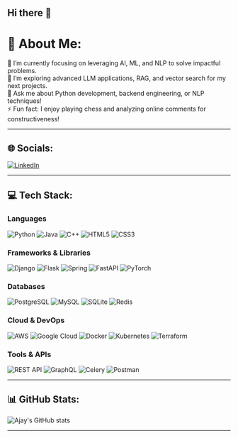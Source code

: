 ## Hi there 👋


# 💫 About Me:
🔭 I’m currently focusing on leveraging AI, ML, and NLP to solve impactful problems.<br>
🌱 I’m exploring advanced LLM applications, RAG, and vector search for my next projects.<br>
💬 Ask me about Python development, backend engineering, or NLP techniques!<br>
⚡ Fun fact: I enjoy playing chess and analyzing online comments for constructiveness!  

---

## 🌐 Socials:
[![LinkedIn](https://img.shields.io/badge/LinkedIn-0077B5?logo=linkedin&logoColor=white)](https://linkedin.com/in/ajay-kesarwani)

---

## 💻 Tech Stack:

### **Languages**  
![Python](https://img.shields.io/badge/Python-3776AB?style=for-the-badge&logo=python&logoColor=white)
![Java](https://img.shields.io/badge/Java-007396?style=for-the-badge&logo=java&logoColor=white)
![C++](https://img.shields.io/badge/C++-00599C?style=for-the-badge&logo=cplusplus&logoColor=white)
![HTML5](https://img.shields.io/badge/HTML5-E34F26?style=for-the-badge&logo=html5&logoColor=white)
![CSS3](https://img.shields.io/badge/CSS3-1572B6?style=for-the-badge&logo=css3&logoColor=white)

### **Frameworks & Libraries**  
![Django](https://img.shields.io/badge/Django-092E20?style=for-the-badge&logo=django&logoColor=white)
![Flask](https://img.shields.io/badge/Flask-000000?style=for-the-badge&logo=flask&logoColor=white)
![Spring](https://img.shields.io/badge/Spring-6DB33F?style=for-the-badge&logo=spring&logoColor=white)
![FastAPI](https://img.shields.io/badge/FastAPI-009688?style=for-the-badge&logo=fastapi&logoColor=white)
![PyTorch](https://img.shields.io/badge/PyTorch-EE4C2C?style=for-the-badge&logo=pytorch&logoColor=white)

### **Databases**  
![PostgreSQL](https://img.shields.io/badge/PostgreSQL-336791?style=for-the-badge&logo=postgresql&logoColor=white)
![MySQL](https://img.shields.io/badge/MySQL-4479A1?style=for-the-badge&logo=mysql&logoColor=white)
![SQLite](https://img.shields.io/badge/SQLite-003B57?style=for-the-badge&logo=sqlite&logoColor=white)
![Redis](https://img.shields.io/badge/Redis-DC382D?style=for-the-badge&logo=redis&logoColor=white)

### **Cloud & DevOps**  
![AWS](https://img.shields.io/badge/AWS-232F3E?style=for-the-badge&logo=amazon-aws&logoColor=white)
![Google Cloud](https://img.shields.io/badge/Google_Cloud-4285F4?style=for-the-badge&logo=google-cloud&logoColor=white)
![Docker](https://img.shields.io/badge/Docker-2496ED?style=for-the-badge&logo=docker&logoColor=white)
![Kubernetes](https://img.shields.io/badge/Kubernetes-326CE5?style=for-the-badge&logo=kubernetes&logoColor=white)
![Terraform](https://img.shields.io/badge/Terraform-623CE4?style=for-the-badge&logo=terraform&logoColor=white)

### **Tools & APIs**  
![REST API](https://img.shields.io/badge/REST_API-02569B?style=for-the-badge&logo=api&logoColor=white)
![GraphQL](https://img.shields.io/badge/GraphQL-E10098?style=for-the-badge&logo=graphql&logoColor=white)
![Celery](https://img.shields.io/badge/Celery-37814A?style=for-the-badge&logo=celery&logoColor=white)
![Postman](https://img.shields.io/badge/Postman-FF6C37?style=for-the-badge&logo=postman&logoColor=white)


---

## 📊 GitHub Stats:
![Ajay's GitHub stats](https://github-readme-stats.vercel.app/api?username=ajaykesarwani&show_icons=true&theme=radical)

---

<!---## 🏆 GitHub Trophies:
![Trophies](https://github-profile-trophy.vercel.app/?username=ajay-kesarwani&theme=radical&no-frame=true&no-bg=true)

---

## ✍️ Random Dev Quote:
> “Code is like humor. When you have to explain it, it’s bad.”

---

## 💰 You can help me by Donating:
[![PayPal](https://img.shields.io/badge/PayPal-00457C?logo=paypal&logoColor=white)](https://www.paypal.com/)
-->


